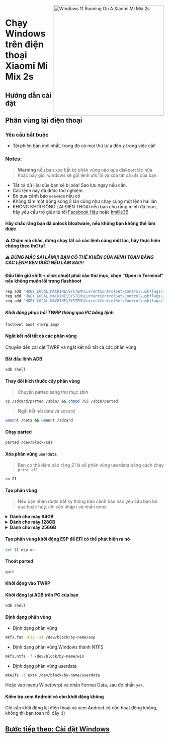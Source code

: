 <img align="right" src="https://github.com/PhucHauDeveloper/Port-Windows-11-Xiaomi-Mi-Mix-2s/blob/b71fde07677d753897aa44eaec1914f54c57cede/guide/png/Xiaomi%20Mi%20Mix%202s%20Windows.png?raw=true" width="350" alt="Windows 11 Running On A Xiaomi Mi Mix 2s">


# Chạy Windows trên điện thoại Xiaomi Mi Mix 2s

## Hướng dẫn cài đặt

## Phân vùng lại điện thoại

### Yêu cầu bắt buộc

- Tải phiên bản mới nhất, trong đó có mọi thứ từ a đến z trong việc cài!

### Notes:
> **Warning** nếu bạn xóa bất kỳ phân vùng nào qua diskpart lác nữa hoặc bây giờ, windows sẽ gửi lệnh ufs lỗi và xóa tất cả ufs của bạn
- Tất cả dữ liệu của bạn sẽ bị xóa! Sao lưu ngay nếu cần.
- Các lệnh này đã được thử nghiệm.
- Bỏ qua cảnh báo `udevadm` nếu có
- Không tắm một dòng sông 2 lần cũng như chạy cùng một lệnh hai lần
- KHÔNG KHỞI ĐỘNG LẠI ĐIỆN THOẠI nếu bạn cho rằng mình đã toan, hãy yêu cầu trợ giúp từ tôi [Facebook Hậu](fb.com/ThaiHoangPhucHau/) hoặc [kmille36](https://github.com/kmille36)

####  Hãy chắc rằng bạn đã unlock bloatware, nếu không bạn không thể làm được

#### ⚠️ Chậm mà chắc, đừng chạy tất cả các lệnh cùng một lúc, hãy thực hiện chúng theo thứ tự!

##### ⚠️ ĐỪNG MẮC SAI LẦM!!! BẠN CÓ THỂ KHIẾN CỦA MÌNH TOAN BẰNG CÁC LỆNH BÊN DƯỚI NẾU LÀM SAI!!!

#### Đầu tiên giữ shift + click chuột phải vào thư mục, chọn "Open in Terminal" nếu không muốn lỗi trong flashboot

```cmd
reg add "HKEY_LOCAL_MACHINE\SYSTEM\CurrentControlSet\Control\usbflags\18D1D00D0100" /v "osvc" /t REG_BINARY /d "0000" /f
reg add "HKEY_LOCAL_MACHINE\SYSTEM\CurrentControlSet\Control\usbflags\18D1D00D0100" /v "SkipContainerIdQuery" /t REG_BINARY /d "01000000" /f
reg add "HKEY_LOCAL_MACHINE\SYSTEM\CurrentControlSet\Control\usbflags\18D1D00D0100" /v "SkipBOSDescriptorQuery" /t REG_BINARY /d "01000000" /f
```

##### Khởi động phục hồi TWRP thông qua PC bằng lệnh
```cmd
fastboot boot <twrp.img>
```

#### Ngắt kết nối tất cả các phân vùng
Chuyển đến cài đặt TWRP và ngắt kết nối tất cả các phân vùng

#### Bắt đầu lệnh ADB
```cmd
adb shell
```

#### Thay đổi kích thước cây phân vùng
> Chuyển parted sang thư mục sbin
```sh
cp /sdcard/parted /sbin/ && chmod 755 /sbin/parted
```

> Ngắt kết nối data và sdcard
```sh
umount /data && umount /sdcard
```
#### Chạy parted
```sh
parted /dev/block/sda
```


#### Xóa phân vùng `userdata`
> Bạn có thể đảm bảo rằng 21 là số phân vùng userdata bằng cách chạy
>  `print all`
```sh
rm 21
```

#### Tạo phân vùng
> Nếu bạn nhận được bất kỳ thông báo cảnh báo nào yêu cầu bạn bỏ qua hoặc hủy, chỉ cần nhập i và nhấn enter



<details>
<summary><b><strong>Dành cho máy 64GB</strong></b></summary>

  
  - Tạo phân vùng ESP (lưu trữ bộ tải khởi động Windows và tệp EFI)
```sh
mkpart esp fat32 6559MB 7000MB
```

- Tạo phân vùng chính nơi Windows sẽ được cài đặt
```sh
mkpart win ntfs 7000MB 40GB
```
  
- Tạo phân vùng dữ liệu của Android
```sh
mkpart userdata ext4 40GB 59.1GB
```

  </summary>
</details>


<details>
<summary><b><strong>Dành cho máy 128GB</strong></b></summary>


- Tạo phân vùng dữ liệu của Android
```sh
mkpart userdata ext4 11.8GB 68.6GB
```

- Tạo phân vùng chính nơi Windows sẽ được cài đặt
```sh
mkpart win ntfs 68.6GB 126GB
```

- Tạo phân vùng ESP (lưu trữ bộ tải khởi động Windows và tệp EFI)
```sh
mkpart esp fat32 126GB 127GB 
```
  </summary>
</details>

<details>
<summary><b><strong>Dành cho máy 256GB</strong></b></summary>


- Tạo phân vùng dữ liệu của Android
```sh
mkpart userdata ext4 11.8GB 134.6GB
```

- Tạo phân vùng chính nơi Windows sẽ được cài đặt
```sh
mkpart win ntfs 134.6GB 254GB
```

- Tạo phân vùng ESP (lưu trữ bộ tải khởi động Windows và tệp EFI)
```sh
mkpart esp fat32 254GB 255GB
```
  </summary>
</details>

#### Tạo phân vùng khởi động ESP để EFI có thể phát hiện ra nó
```sh
set 21 esp on
```

#### Thoát parted
```sh
quit
```

#### Khởi động vào TWRP

#### Khởi động lại ADB trên PC của bạn
```cmd
adb shell
```

#### Định dạng phân vùng
-  Định dạng phân vùng
```sh
mkfs.fat -F32 -s1 /dev/block/by-name/esp
```

-  Định dạng phân vùng Windows thành NTFS
```sh
mkfs.ntfs -f /dev/block/by-name/win
```

- Định dạng phân vùng userdata
```sh
mke2fs -t ext4 /dev/block/by-name/userdata
```
Hoặc vào menu Wipe(twrp) và nhấn Format Data, sau đó nhấn `yes`.

#### Kiểm tra xem Android có còn khởi động không
Chỉ cần khởi động lại điện thoại và xem Android có còn hoạt động không, không thì bạn toan rồi đấy :))


## [Bước tiếp theo: Cài đặt Windows](/guide/English/2-install-en.md)

